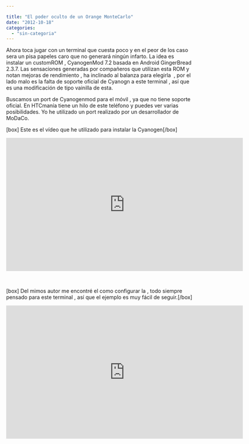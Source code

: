 ```yaml
---

title: "El poder oculto de un Orange MonteCarlo"
date: "2012-10-18"
categories: 
  - "sin-categoria"
---
```


Ahora toca jugar con un terminal que cuesta poco y en el peor de los caso sera un pisa papeles caro que no generará ningún infarto. La idea es instalar un customROM , CyanogenMod 7.2 basada en Android GingerBread 2.3.7. Las sensaciones generadas por compañeros que utilizan esta ROM y notan mejoras de rendimiento , ha inclinado al balanza para elegirla  , por el lado malo es la falta de soporte oficial de Cyanogn a este terminal , así que es una modificación de tipo vainilla de esta.

Buscamos un port de Cyanogenmod para el móvil , ya que no tiene soporte oficial. En HTCmanía tiene un hilo de este teléfono y puedes ver varias posibilidades. Yo he utilizado un port realizado por un desarrollador de MoDaCo.

\[box\] Este es el vídeo que he utilizado para instalar la Cyanogen\[/box\] 

<iframe src="https://www.youtube.com/embed/hvBDdzG1WIU" frameborder="0" width="640" height="360"></iframe>

 

\[box\] Del mimos autor me encontré el como configurar la , todo siempre pensado para este terminal , así que el ejemplo es muy fácil de seguir.\[/box\] 

<iframe src="https://www.youtube.com/embed/PTVKccctqGA" frameborder="0" width="640" height="360"></iframe>
